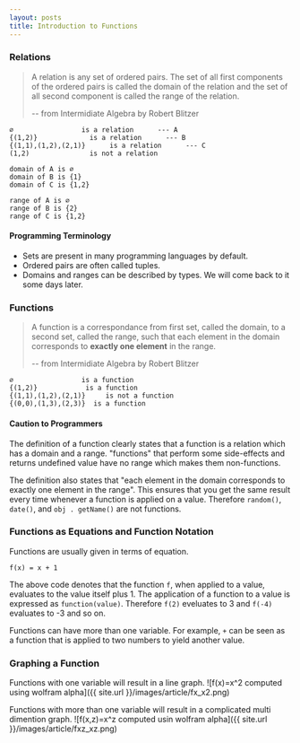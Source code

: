```yaml
---
layout: posts
title: Introduction to Functions
---
```


### Relations

> A relation is any set of ordered pairs.
> The set of all first components of the ordered pairs is called the domain of the relation
> and the set of all second component is called the range of the relation.
>
> -- from Intermidiate Algebra by Robert Blitzer

```
∅                 is a relation      --- A
{(1,2)}             is a relation      --- B
{(1,1),(1,2),(2,1)}      is a relation      --- C
(1,2)               is not a relation

domain of A is ∅
domain of B is {1}
domain of C is {1,2}

range of A is ∅
range of B is {2}
range of C is {1,2}
```


#### Programming Terminology

+ Sets are present in many programming languages by default.
+ Ordered pairs are often called tuples.
+ Domains and ranges can be described by types. We will come back to it some days later.



### Functions

> A function is a correspondance from first set, called the domain,
> to a second set, called the range, such that each element in the domain corresponds to
> **exactly one element** in the range.
>
> -- from Intermidiate Algebra by Robert Blitzer

```
∅                 is a function
{(1,2)}            is a function
{(1,1),(1,2),(2,1)}     is not a function
{(0,0),(1,3),(2,3)}  is a function
```

#### Caution to Programmers

 The definition of a function clearly states that a function is a relation which has a domain and a range. "functions" that perform some side-effects and returns undefined value have no range which makes them non-functions.

 The definition also states that "each element in the domain corresponds to exactly one element in the range". This ensures that you get the same result every time whenever a function is applied on a value. Therefore `random()`, `date()`, and `obj . getName()` are not functions.



### Functions as Equations and Function Notation

 Functions are usually given in terms of equation.

```
f(x) = x + 1
```

 The above code denotes that the function `f`, when applied to a value, evaluates to the value itself plus 1. The application of a function to a value is expressed as `function(value)`. Therefore `f(2)` eveluates to 3 and `f(-4)` evaluates to -3 and so on.

 Functions can have more than one variable. For example, `+` can be seen as a function that is applied to two numbers to yield another value.

### Graphing a Function

 Functions with one variable will result in a line graph.
 ![f(x)=x^2 computed using wolfram alpha]({{ site.url }}/images/article/fx_x2.png)

 Functions with more than one variable will result in a complicated multi dimention graph.
 ![f(x,z)=x^z computed usin wolfram alpha]({{ site.url }}/images/article/fxz_xz.png)
